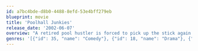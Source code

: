 ```yaml
---
id: a7bc4bde-d8b0-4488-8efd-53e4bff279eb
blueprint: movie
title: 'Poolhall Junkies'
release_date: '2002-06-07'
overview: "A retired pool hustler is forced to pick up the stick again when his brother starts a game he can't finish."
genres: '[{"id": 35, "name": "Comedy"}, {"id": 18, "name": "Drama"}, {"id": 53, "name": "Thriller"}]'
---
```

